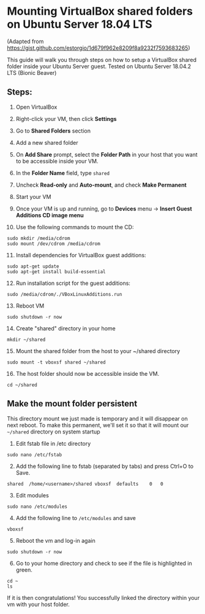 # Mounting VirtualBox shared folders on Ubuntu Server 18.04 LTS

(Adapted from https://gist.github.com/estorgio/1d679f962e8209f8a9232f7593683265)

This guide will walk you through steps on how to setup a VirtualBox shared folder inside your Ubuntu Server guest. Tested on Ubuntu Server 18.04.2 LTS (Bionic Beaver)

## Steps:
1. Open VirtualBox
2. Right-click your VM, then click **Settings**
3. Go to **Shared Folders** section
4. Add a new shared folder
5. On **Add Share** prompt, select the **Folder Path** in your host that you want to be accessible inside your VM.
6. In the **Folder Name** field, type `shared`
7. Uncheck **Read-only** and **Auto-mount**, and check **Make Permanent**
8. Start your VM

9. Once your VM is up and running, go to **Devices** menu -> **Insert Guest Additions CD image menu**

10. Use the following commands to mount the CD:
```
sudo mkdir /media/cdrom
sudo mount /dev/cdrom /media/cdrom
```
11. Install dependencies for VirtualBox guest additions:
```
sudo apt-get update
sudo apt-get install build-essential
```
12. Run installation script for the guest additions:
```
sudo /media/cdrom/./VBoxLinuxAdditions.run
```
13. Reboot VM
```
sudo shutdown -r now
```
14. Create "shared" directory in your home
```
mkdir ~/shared
```
15. Mount the shared folder from the host to your ~/shared directory
```
sudo mount -t vboxsf shared ~/shared
```
16. The host folder should now be accessible inside the VM.
```
cd ~/shared
```
## Make the mount folder persistent
This directory mount we just made is temporary and it will disappear on next reboot. To make this permanent, we'll set it so that it will mount our `~/shared` directory on system startup

1. Edit fstab file in /etc directory
```
sudo nano /etc/fstab
```
2. Add the following line to fstab (separated by tabs) and press Ctrl+O to Save.
```
shared	/home/<username>/shared	vboxsf	defaults	0	0
```
3. Edit modules
```
sudo nano /etc/modules
```
4. Add the following line to `/etc/modules` and save
```
vboxsf
```
5. Reboot the vm and log-in again
```
sudo shutdown -r now
```
6. Go to your home directory and check to see if the file is highlighted in green. 
```
cd ~
ls
```
If it is then congratulations! You successfully linked the directory within your vm with your host folder.
